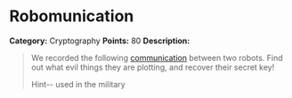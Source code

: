 # Robomunication

**Category:** Cryptography
**Points:** 80
**Description:**

> We recorded the following [communication](https://2013.picoctf.com/problems/robo.mp3) between two robots. Find out what evil things they are plotting, and recover their secret key!
>
> Hint-- used in the military
